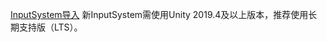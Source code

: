 [InputSystem导入](file:///D:/Obsidian%20Unity/Unity/Unity%E5%9B%9B%E9%83%A8%E6%9B%B2/Assets/Scripts/Unity%E8%BF%9B%E9%98%B6/InputSystem/Lesson1_InputSystem%E5%AF%BC%E5%85%A5/Lesson1_InputSystem%E5%AF%BC%E5%85%A5.cs)
新InputSystem需使用Unity 2019.4及以上版本，推荐使用长期支持版（LTS）。